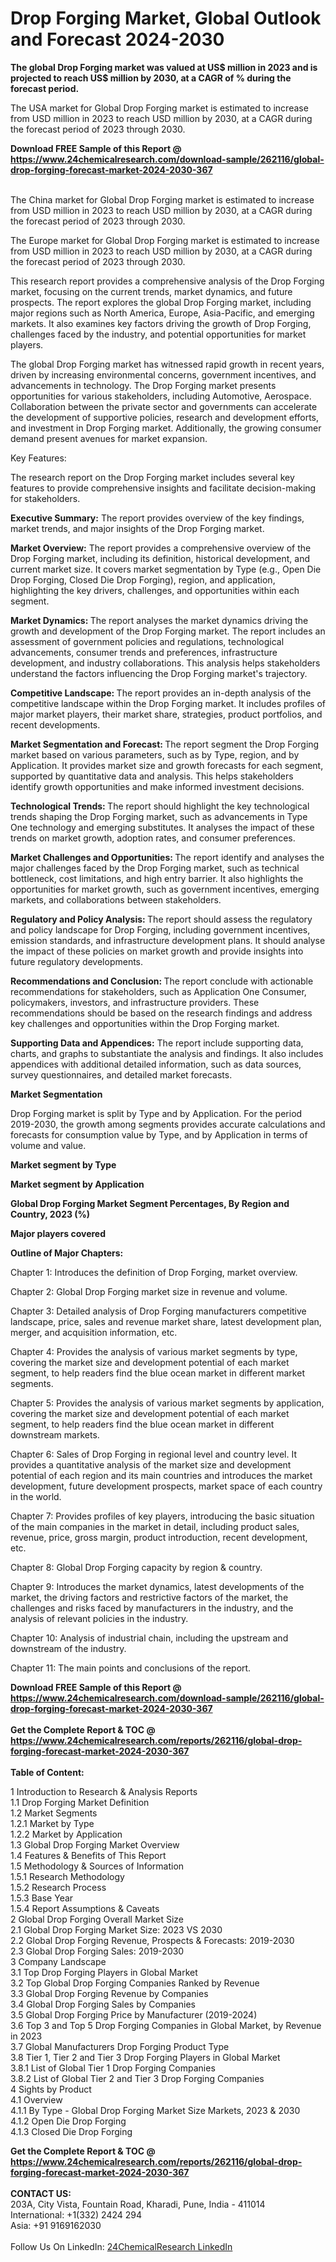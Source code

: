 <h1>Drop Forging Market, Global Outlook and Forecast 2024-2030</h1><p><strong>The global Drop Forging market was valued at US$ million in 2023 and is projected to reach US$ million by 2030, at a CAGR of % during the forecast period.</strong></p><p>
</p><p>The USA market for Global Drop Forging market is estimated to increase from USD million in 2023 to reach USD million by 2030, at a CAGR during the forecast period of 2023 through 2030.</p><div><b>Download FREE Sample of this Report @ 
            <a href="https://www.24chemicalresearch.com/download-sample/262116/global-drop-forging-forecast-market-2024-2030-367">
            https://www.24chemicalresearch.com/download-sample/262116/global-drop-forging-forecast-market-2024-2030-367</a></b></div><br><p>
</p><p>The China market for Global Drop Forging market is estimated to increase from USD million in 2023 to reach USD million by 2030, at a CAGR during the forecast period of 2023 through 2030.</p><p>
</p><p>The Europe market for Global Drop Forging market is estimated to increase from USD million in 2023 to reach USD million by 2030, at a CAGR during the forecast period of 2023 through 2030.</p><p>
</p><p>This research report provides a comprehensive analysis of the Drop Forging market, focusing on the current trends, market dynamics, and future prospects. The report explores the global Drop Forging market, including major regions such as North America, Europe, Asia-Pacific, and emerging markets. It also examines key factors driving the growth of Drop Forging, challenges faced by the industry, and potential opportunities for market players.</p><p>
</p><p>The global Drop Forging market has witnessed rapid growth in recent years, driven by increasing environmental concerns, government incentives, and advancements in technology. The Drop Forging market presents opportunities for various stakeholders, including Automotive, Aerospace. Collaboration between the private sector and governments can accelerate the development of supportive policies, research and development efforts, and investment in Drop Forging market. Additionally, the growing consumer demand present avenues for market expansion.</p><p>
Key Features:</p><p>
The research report on the Drop Forging market includes several key features to provide comprehensive insights and facilitate decision-making for stakeholders.</p><p>
<strong>Executive Summary:</strong> The report provides overview of the key findings, market trends, and major insights of the Drop Forging market.</p><p>
<strong>Market Overview:</strong> The report provides a comprehensive overview of the Drop Forging market, including its definition, historical development, and current market size. It covers market segmentation by Type (e.g., Open Die Drop Forging, Closed Die Drop Forging), region, and application, highlighting the key drivers, challenges, and opportunities within each segment.</p><p>
<strong>Market Dynamics: </strong>The report analyses the market dynamics driving the growth and development of the Drop Forging market. The report includes an assessment of government policies and regulations, technological advancements, consumer trends and preferences, infrastructure development, and industry collaborations. This analysis helps stakeholders understand the factors influencing the Drop Forging market's trajectory.</p><p>
<strong>Competitive Landscape: </strong>The report provides an in-depth analysis of the competitive landscape within the Drop Forging market. It includes profiles of major market players, their market share, strategies, product portfolios, and recent developments.</p><p>
<strong>Market Segmentation and Forecast: </strong>The report segment the Drop Forging market based on various parameters, such as by Type, region, and by Application. It provides market size and growth forecasts for each segment, supported by quantitative data and analysis. This helps stakeholders identify growth opportunities and make informed investment decisions.</p><p>
<strong>Technological Trends: </strong>The report should highlight the key technological trends shaping the Drop Forging market, such as advancements in Type One technology and emerging substitutes. It analyses the impact of these trends on market growth, adoption rates, and consumer preferences.</p><p>
<strong>Market Challenges and Opportunities: </strong>The report identify and analyses the major challenges faced by the Drop Forging market, such as technical bottleneck, cost limitations, and high entry barrier. It also highlights the opportunities for market growth, such as government incentives, emerging markets, and collaborations between stakeholders.</p><p>
<strong>Regulatory and Policy Analysis: </strong>The report should assess the regulatory and policy landscape for Drop Forging, including government incentives, emission standards, and infrastructure development plans. It should analyse the impact of these policies on market growth and provide insights into future regulatory developments.</p><p>
<strong>Recommendations and Conclusion: </strong>The report conclude with actionable recommendations for stakeholders, such as Application One Consumer, policymakers, investors, and infrastructure providers. These recommendations should be based on the research findings and address key challenges and opportunities within the Drop Forging market.</p><p>
<strong>Supporting Data and Appendices:</strong> The report include supporting data, charts, and graphs to substantiate the analysis and findings. It also includes appendices with additional detailed information, such as data sources, survey questionnaires, and detailed market forecasts.</p><p>
<strong>Market Segmentation</strong></p><p>
Drop Forging market is split by Type and by Application. For the period 2019-2030, the growth among segments provides accurate calculations and forecasts for consumption value by Type, and by Application in terms of volume and value.</p><p>
</p><p></p><p>
<strong>Market segment by Type</strong></p><p>
</p><p>
</p><p><strong>Market segment by Application</strong></p><p>
</p><p>
</p><p><strong>Global Drop Forging Market Segment Percentages, By Region and Country, 2023 (%)</strong></p><p>
</p><p>
</p><p><strong>Major players covered</strong></p><p>
</p><p>
</p><p><strong>Outline of Major Chapters:</strong></p><p>
Chapter 1: Introduces the definition of Drop Forging, market overview.</p><p>
Chapter 2: Global Drop Forging market size in revenue and volume.</p><p>
Chapter 3: Detailed analysis of Drop Forging manufacturers competitive landscape, price, sales and revenue market share, latest development plan, merger, and acquisition information, etc.</p><p>
Chapter 4: Provides the analysis of various market segments by type, covering the market size and development potential of each market segment, to help readers find the blue ocean market in different market segments.</p><p>
Chapter 5: Provides the analysis of various market segments by application, covering the market size and development potential of each market segment, to help readers find the blue ocean market in different downstream markets.</p><p>
Chapter 6: Sales of Drop Forging in regional level and country level. It provides a quantitative analysis of the market size and development potential of each region and its main countries and introduces the market development, future development prospects, market space of each country in the world.</p><p>
Chapter 7: Provides profiles of key players, introducing the basic situation of the main companies in the market in detail, including product sales, revenue, price, gross margin, product introduction, recent development, etc.</p><p>
Chapter 8: Global Drop Forging capacity by region &amp; country.</p><p>
Chapter 9: Introduces the market dynamics, latest developments of the market, the driving factors and restrictive factors of the market, the challenges and risks faced by manufacturers in the industry, and the analysis of relevant policies in the industry.</p><p>
Chapter 10: Analysis of industrial chain, including the upstream and downstream of the industry.</p><p>
Chapter 11: The main points and conclusions of the report.</p><div><b>Download FREE Sample of this Report @ 
            <a href="https://www.24chemicalresearch.com/download-sample/262116/global-drop-forging-forecast-market-2024-2030-367">
            https://www.24chemicalresearch.com/download-sample/262116/global-drop-forging-forecast-market-2024-2030-367</a></b></div><br><div><b>Get the Complete Report & TOC @ 
            <a href="https://www.24chemicalresearch.com/reports/262116/global-drop-forging-forecast-market-2024-2030-367">
            https://www.24chemicalresearch.com/reports/262116/global-drop-forging-forecast-market-2024-2030-367</a></b></div><br>
            <b>Table of Content:</b><p>1 Introduction to Research & Analysis Reports<br />
    1.1 Drop Forging Market Definition<br />
    1.2 Market Segments<br />
        1.2.1 Market by Type<br />
        1.2.2 Market by Application<br />
    1.3 Global Drop Forging Market Overview<br />
    1.4 Features & Benefits of This Report<br />
    1.5 Methodology & Sources of Information<br />
        1.5.1 Research Methodology<br />
        1.5.2 Research Process<br />
        1.5.3 Base Year<br />
        1.5.4 Report Assumptions & Caveats<br />
2 Global Drop Forging Overall Market Size<br />
    2.1 Global Drop Forging Market Size: 2023 VS 2030<br />
    2.2 Global Drop Forging Revenue, Prospects & Forecasts: 2019-2030<br />
    2.3 Global Drop Forging Sales: 2019-2030<br />
3 Company Landscape<br />
    3.1 Top Drop Forging Players in Global Market<br />
    3.2 Top Global Drop Forging Companies Ranked by Revenue<br />
    3.3 Global Drop Forging Revenue by Companies<br />
    3.4 Global Drop Forging Sales by Companies<br />
    3.5 Global Drop Forging Price by Manufacturer (2019-2024)<br />
    3.6 Top 3 and Top 5 Drop Forging Companies in Global Market, by Revenue in 2023<br />
    3.7 Global Manufacturers Drop Forging Product Type<br />
    3.8 Tier 1, Tier 2 and Tier 3 Drop Forging Players in Global Market<br />
        3.8.1 List of Global Tier 1 Drop Forging Companies<br />
        3.8.2 List of Global Tier 2 and Tier 3 Drop Forging Companies<br />
4 Sights by Product<br />
    4.1 Overview<br />
        4.1.1 By Type - Global Drop Forging Market Size Markets, 2023 & 2030<br />
        4.1.2 Open Die Drop Forging<br />
        4.1.3 Closed Die Drop Forging<br />
  </p><div><b>Get the Complete Report & TOC @ 
            <a href="https://www.24chemicalresearch.com/reports/262116/global-drop-forging-forecast-market-2024-2030-367">
            https://www.24chemicalresearch.com/reports/262116/global-drop-forging-forecast-market-2024-2030-367</a></b></div><br><b>CONTACT US:</b><br>
            203A, City Vista, Fountain Road, Kharadi, Pune, India - 411014<br>
            International: +1(332) 2424 294<br>
            Asia: +91 9169162030 <br><br>
            Follow Us On LinkedIn: <a href="https://www.linkedin.com/company/24chemicalresearch/">24ChemicalResearch LinkedIn</a>